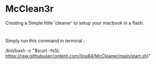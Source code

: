 # McClean3r

Creating a Simple little 'cleaner' to setup your macbook in a flash.
#
Simply run this command in terminal :

/bin/bash -c "$(curl -fsSL https://raw.githubusercontent.com/linq84/McCleaner/main/start.sh)"
